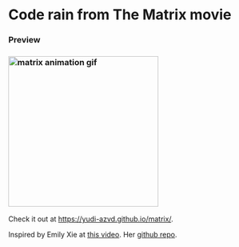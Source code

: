 # Code rain from The Matrix movie

### Preview
<h3>
  <img align="center" src="/.github/matrix.gif" alt="matrix animation gif" width="300">
</h3>


Check it out at https://yudi-azvd.github.io/matrix/.

Inspired by Emily Xie at [this video](https://www.youtube.com/watch?v=S1TQCi9axzg). Her [github repo](https://github.com/emilyxxie/green_rain).



